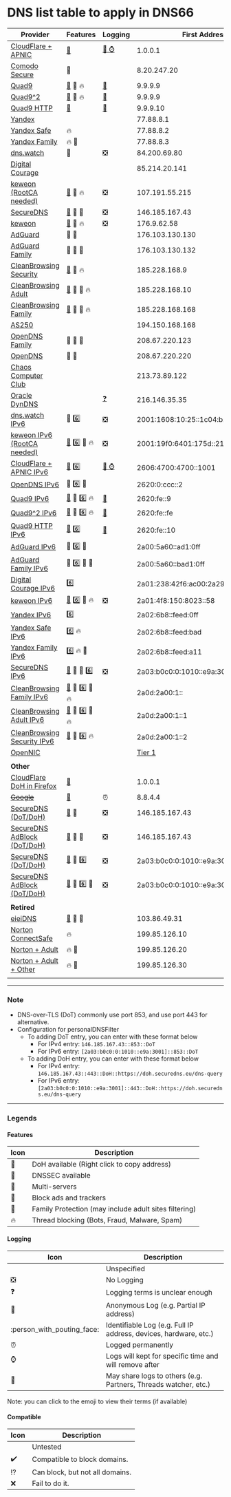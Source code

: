 # DNS list table to apply in DNS66

| Provider | Features | Logging | First Address | Second Address | Compatibility |
|----------|----------|---------|---------------|----------------|---------------|
| [CloudFlare + APNIC](https://1.1.1.1/) | [:lock_with_ink_pen:](https://cloudflare-dns.com/dns-query) | [:bust_in_silhouette: :watch:](https://developers.cloudflare.com/1.1.1.1/commitment-to-privacy/privacy-policy/privacy-policy) | 1.0.0.1 | 1.1.1.1 |  |
| [Comodo Secure](https://www.comodo.com/secure-dns) | :twisted_rightwards_arrows: |  | 8.20.247.20 | 8.26.56.26 |  |
| [Quad9](https://quad9.net) | [:lock_with_ink_pen:](https://dns9.quad9.net/dns-query) :closed_lock_with_key: :fire: | [:bust_in_silhouette:](https://quad9.net/privacy) | 9.9.9.9 | 149.112.112.9 |  |
| [Quad9^2](https://quad9.net/doh-quad9-dns-servers) | [:lock_with_ink_pen:](https://dns.quad9.net/dns-query) :closed_lock_with_key: :fire: | [:bust_in_silhouette:](https://quad9.net/privacy) | 9.9.9.9 | 149.112.112.112 |  |
| [Quad9 HTTP](https://quad9.net/doh-quad9-dns-servers) | [:lock_with_ink_pen:](https://dns10.quad9.net/dns-query) | [:bust_in_silhouette:](https://quad9.net/privacy) | 9.9.9.10 | 149.112.112.110 |  |
| [Yandex](https://dns.yandex.com) |  |  | 77.88.8.1 | 77.88.8.8 |  |
| [Yandex Safe](https://dns.yandex.com) | :fire: |  | 77.88.8.2 | 77.88.8.88 |  |
| [Yandex Family](https://dns.yandex.com) | :fire: :children_crossing: |  | 77.88.8.3 | 77.88.8.7 |  |
| [dns.watch](https://dns.watch) | :closed_lock_with_key: | :negative_squared_cross_mark: | 84.200.69.80 | 84.200.70.40 |  |
| [Digital Courage](https://digitalcourage.de/support/zensurfreier-dns-server) |  |  | 85.214.20.141 |  |  |
| [keweon](https://forum.xda-developers.com/android/software-hacking/keweon-privacy-online-security-t3681139) [(RootCA needed)](http://pki.keweon.center) | [:lock_with_ink_pen:](https://sedns.keweon.center/keweonDNS) :no_pedestrians: :fire: | :negative_squared_cross_mark: | 107.191.55.215 | 213.239.207.143 |  |
| [SecureDNS](https://securedns.eu) | [:lock_with_ink_pen:](https://doh.securedns.eu/dns-query) :lock_with_ink_pen: :closed_lock_with_key: | :negative_squared_cross_mark: | 146.185.167.43 |  |  |
| [keweon](https://forum.xda-developers.com/android/software-hacking/keweon-privacy-online-security-t3681139) | [:lock_with_ink_pen:](https://sedns.keweon.center/keweonDNS) :no_pedestrians: :fire: | :negative_squared_cross_mark: | 176.9.62.58 | 176.9.62.62 |  |
| [AdGuard](https://adguard.com/en/adguard-dns/overview.html) | :closed_lock_with_key: :no_pedestrians: |  | 176.103.130.130 | 176.103.130.131 |  |
| [AdGuard Family](https://adguard.com/en/adguard-dns/overview.html) | :closed_lock_with_key: :no_pedestrians: :children_crossing: |  | 176.103.130.132 | 176.103.130.134 |  |
| [CleanBrowsing Security](https://cleanbrowsing.org/filters) | [:lock_with_ink_pen:](https://doh.cleanbrowsing.org/doh/security-filter) :closed_lock_with_key: :fire: |  | 185.228.168.9 | 185.228.169.9 |  |
| [CleanBrowsing Adult](https://cleanbrowsing.org/filters) | [:lock_with_ink_pen:](https://doh.cleanbrowsing.org/doh/adult-filter) :closed_lock_with_key: :children_crossing: :fire: |  | 185.228.168.10 | 185.228.169.10 |  |
| [CleanBrowsing Family](https://cleanbrowsing.org/filters) | [:lock_with_ink_pen:](https://doh.cleanbrowsing.org/doh/family-filter) :closed_lock_with_key: :children_crossing: :fire: |  | 185.228.168.168 | 185.228.169.168 |  |
| [AS250](https://twitter.com/as250) |  |  | 194.150.168.168 |  |  |
| [OpenDNS Family](https://www.opendns.com/setupguide/#familyshield) | :closed_lock_with_key: :twisted_rightwards_arrows: :children_crossing: |  | 208.67.220.123 | 208.67.222.123 |  |
| [OpenDNS](https://www.opendns.com) | :closed_lock_with_key: :twisted_rightwards_arrows: |  | 208.67.220.220 | 208.67.222.222 |  |
| [Chaos Computer Club](https://www.ccc.de/censorship/dns-howto) |  |  | 213.73.89.122 |  |  |
| [Oracle DynDNS](https://dyn.com/labs/dyn-internet-guide) |  | [:question:](https://dyn.com/legal/dyn-privacy-policy) | 216.146.35.35 | 216.146.36.36 |  |
| [dns.watch IPv6](https://dns.watch) | :closed_lock_with_key: :six: | :negative_squared_cross_mark: | 2001:1608:10:25::1c04:b12f | 2001:1608:10:25::9249:d69b |  |
| [keweon IPv6](https://forum.xda-developers.com/android/software-hacking/keweon-privacy-online-security-t3681139) [(RootCA needed)](http://pki.keweon.center) | [:lock_with_ink_pen:](https://sedns.keweon.center/keweonDNS) :six: :no_pedestrians: :fire: | :negative_squared_cross_mark: |  2001:19f0:6401:175d::215 | 2a01:4f8:a0:8487::143 |  |
| [CloudFlare + APNIC IPv6](https://1.1.1.1/) | [:lock_with_ink_pen:](https://cloudflare-dns.com/dns-query) :six: | [:bust_in_silhouette: :watch:](https://developers.cloudflare.com/1.1.1.1/commitment-to-privacy/privacy-policy/privacy-policy) | 2606:4700:4700::1001 | 2606:4700:4700::1111 |  |
| [OpenDNS IPv6](https://www.opendns.com/about/innovations/ipv6/) | :closed_lock_with_key: :six: :twisted_rightwards_arrows: |  | 2620:0:ccc::2 | 2620:0:ccd::2 |  |
| [Quad9 IPv6](https://quad9.net) | [:lock_with_ink_pen:](https://dns9.quad9.net/dns-query) :closed_lock_with_key: :six: :fire: | [:bust_in_silhouette:](https://quad9.net/privacy) | 2620:fe::9 | 2620:fe::fe:9 |  |
| [Quad9^2 IPv6](https://quad9.net/doh-quad9-dns-servers) | [:lock_with_ink_pen:](https://dns.quad9.net/dns-query) :closed_lock_with_key: :six: :fire: | [:bust_in_silhouette:](https://quad9.net/privacy) | 2620:fe::fe | 2620:fe::fe:9 |  |
| [Quad9 HTTP IPv6](https://quad9.net/doh-quad9-dns-servers) | [:lock_with_ink_pen:](https://dns10.quad9.net/dns-query) :six: | [:bust_in_silhouette:](https://quad9.net/privacy) | 2620:fe::10 | 2620:fe::fe:10 |  |
| [AdGuard IPv6](https://adguard.com/en/adguard-dns/overview.html) | :closed_lock_with_key: :six: :no_pedestrians: |  | 2a00:5a60::ad1:0ff | 2a00:5a60::ad2:0ff |  |
| [AdGuard Family IPv6](https://adguard.com/en/adguard-dns/overview.html) | :closed_lock_with_key: :six: :no_pedestrians: :children_crossing: |  | 2a00:5a60::bad1:0ff | 2a00:5a60::bad2:0ff |  |
| [Digital Courage IPv6](https://digitalcourage.de/support/zensurfreier-dns-server) | :six: |  | 2a01:238:42f6:ac00:2a29:4f7f:b6d:ef46 |  |  |
| [keweon IPv6](https://forum.xda-developers.com/android/software-hacking/keweon-privacy-online-security-t3681139) | [:lock_with_ink_pen:](https://sedns.keweon.center/keweonDNS) :six: :no_pedestrians: :fire: | :negative_squared_cross_mark: | 2a01:4f8:150:8023::58 | 2a01:4f8:150:8023::62 |  |
| [Yandex IPv6](https://dns.yandex.com) | :six: |  | 2a02:6b8::feed:0ff | 2a02:6b8:0:1::feed:0ff |  |
| [Yandex Safe IPv6](https://dns.yandex.com) | :six: :fire: |  | 2a02:6b8::feed:bad | 2a02:6b8:0:1::feed:bad |  |
| [Yandex Family IPv6](https://dns.yandex.com) | :six: :fire: :children_crossing: |  | 2a02:6b8::feed:a11 | 2a02:6b8:0:1::feed:a11 |  |
| [SecureDNS IPv6](https://securedns.eu) | [:lock_with_ink_pen:](https://doh.securedns.eu/dns-query) :lock_with_ink_pen: :closed_lock_with_key: :six: | :negative_squared_cross_mark: | 2a03:b0c0:0:1010::e9a:3001 |  |  |
| [CleanBrowsing Family IPv6](https://cleanbrowsing.org/filters) | [:lock_with_ink_pen:](https://doh.cleanbrowsing.org/doh/family-filter) :closed_lock_with_key: :six: :children_crossing: :fire: |  | 2a0d:2a00:1:: | 2a0d:2a00:2:: |  |
| [CleanBrowsing Adult IPv6](https://cleanbrowsing.org/filters) | [:lock_with_ink_pen:](https://doh.cleanbrowsing.org/doh/adult-filter) :closed_lock_with_key: :six: :children_crossing: :fire: |  | 2a0d:2a00:1::1 | 2a0d:2a00:2::1 |  |
| [CleanBrowsing Security IPv6](https://cleanbrowsing.org/filters) | [:lock_with_ink_pen:](https://doh.cleanbrowsing.org/doh/security-filter) :closed_lock_with_key: :six: :fire: |  | 2a0d:2a00:1::2 | 2a0d:2a00:2::2 |  |
| [OpenNIC](https://www.opennic.org) |  |  | [Tier 1](https://servers.opennic.org/?tier=1) | [Tier 2](https://servers.opennic.org/?tier=2) |  |
|  |  |  |  |  |  |
| **Other** |  |  |  |  |  |
| [CloudFlare DoH in Firefox](https://wiki.mozilla.org/Trusted_Recursive_Resolver) | [:lock_with_ink_pen:](https://mozilla.cloudflare-dns.com/dns-query) |  | 1.0.0.1 | 1.1.1.1 |  |
| [~~Google~~](https://developers.google.com/speed/public-dns/) | [:lock_with_ink_pen:](https://dns.google.com/experimental) | :alarm_clock: | 8.8.4.4 | 8.8.8.8 |  |
| [SecureDNS (DoT/DoH)](https://securedns.eu) | [:lock_with_ink_pen:](https://doh.securedns.eu/dns-query) :closed_lock_with_key: | :negative_squared_cross_mark: | 146.185.167.43 | TLS:`dot.securedns.eu` |  |
| [SecureDNS AdBlock (DoT/DoH)](https://securedns.eu) | [:lock_with_ink_pen:](https://ads-doh.securedns.eu/dns-query) :closed_lock_with_key: :no_pedestrians: | :negative_squared_cross_mark: | 146.185.167.43 | TLS:`ads-dot.securedns.eu` |  |
| [SecureDNS (DoT/DoH)](https://securedns.eu) | [:lock_with_ink_pen:](https://doh.securedns.eu/dns-query) :closed_lock_with_key: :six: | :negative_squared_cross_mark: | 2a03:b0c0:0:1010::e9a:3001 | TLS:`dot.securedns.eu` |  |
| [SecureDNS AdBlock (DoT/DoH)](https://securedns.eu) | [:lock_with_ink_pen:](https://ads-doh.securedns.eu/dns-query) :closed_lock_with_key: :six: :no_pedestrians: | :negative_squared_cross_mark: | 2a03:b0c0:0:1010::e9a:3001 | TLS:`ads-dot.securedns.eu` |  |
|  |  |  |  |  |  |
| **Retired** |  |  |  |  |  |
| [eieiDNS](https://eieidns.com) | [:lock_with_ink_pen:](https://doh.eieidns.com/dns-query) :closed_lock_with_key: :no_pedestrians: |  | 103.86.49.31 |  |  |
| [Norton ConnectSafe](https://dns.norton.com) | :fire: |  | 199.85.126.10 | 199.85.127.10 |  |
| [Norton + Adult](https://dns.norton.com) | :fire: :children_crossing: |  | 199.85.126.20 | 199.85.127.20 |  |
| [Norton + Adult + Other](https://dns.norton.com) | :fire: :children_crossing: |  | 199.85.126.30 | 199.85.127.30 |  |
|  |  |  |  |  |  |

- - - - - - - - - -

### Note
- DNS-over-TLS (DoT) commonly use port 853, and use port 443 for alternative.
- Configuration for personalDNSFilter
  - To adding DoT entry, you can enter with these format below
    - For IPv4 entry: `146.185.167.43::853::DoT`
    - For IPv6 entry: `[2a03:b0c0:0:1010::e9a:3001]::853::DoT`
  - To adding DoH entry, you can enter with these format below
    - For IPv4 entry: `146.185.167.43::443::DoH::https://doh.securedns.eu/dns-query`
    - For IPv6 entry: `[2a03:b0c0:0:1010::e9a:3001]::443::DoH::https://doh.securedns.eu/dns-query`

- - - - - - - - - -

### Legends

#### Features
| Icon | Description |
|------|-------------|
| :lock_with_ink_pen: | DoH available (Right click to copy address) |
| :closed_lock_with_key: | DNSSEC available |
| :twisted_rightwards_arrows: | Multi-servers |
| :no_pedestrians: | Block ads and trackers |
| :children_crossing: | Family Protection (may include adult sites filtering) |
| :fire: | Thread blocking (Bots, Fraud, Malware, Spam) |

#### Logging
| Icon | Description |
|------|-------------|
|  | Unspecified |
| :negative_squared_cross_mark: | No Logging |
| :question: | Logging terms is unclear enough |
| :bust_in_silhouette: | Anonymous Log (e.g. Partial IP address) |
| :person_with_pouting_face: | Identifiable Log (e.g. Full IP address, devices, hardware, etc.) |
| :alarm_clock: | Logged permanently |
| :watch: | Logs will kept for specific time and will remove after |
| :open_file_folder: | May share logs to others (e.g. Partners, Threads watcher, etc.) |

Note: you can click to the emoji to view their terms (if available)

#### Compatible
| Icon | Description |
|------|-------------|
|  | Untested |
| :heavy_check_mark: | Compatible to block domains. |
| :interrobang: | Can block, but not all domains. |
| :x: | Fail to do it. |